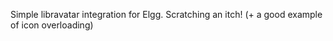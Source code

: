 Simple libravatar integration for Elgg.
Scratching an itch! (+ a good example of icon overloading)

